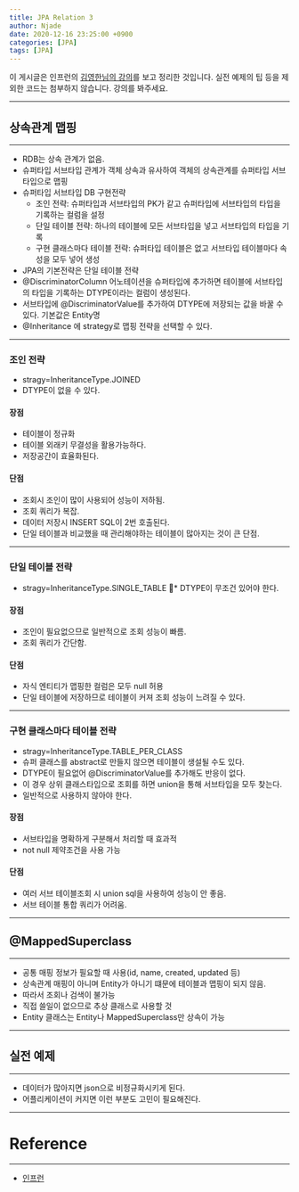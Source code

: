 ```yaml
---
title: JPA Relation 3
author: Njade
date: 2020-12-16 23:25:00 +0900
categories: [JPA]
tags: [JPA]
---
```


이 게시글은 인프런의 [김영한님의 강의](https://www.inflearn.com/course/ORM-JPA-Basic)를 보고 정리한 것입니다.
실전 예제의 팁 등을 제외한 코드는 첨부하지 않습니다. 강의를 봐주세요.

---

## 상속관계 맵핑
---
* RDB는 상속 관계가 없음.
* 슈퍼타입 서브타입 관계가 객체 상속과 유사하여 객체의 상속관계를 슈퍼타입 서브타입으로 맵핑
* 슈퍼타입 서브타입 DB 구현전략
  * 조인 전략: 슈퍼타입과 서브타입의 PK가 같고 슈퍼타입에 서브타입의 타입을 기록하는 컬럼을 설정
  * 단일 테이블 전략: 하나의 테이블에 모든 서브타입을 넣고 서브타입의 타입을 기록
  * 구현 클래스마다 테이블 전략: 슈퍼타입 테이블은 없고 서브타입 테이블마다 속성을 모두 넣어 생성
* JPA의 기본전략은 단일 테이블 전략
* @DiscriminatorColumn 어노테이션을 슈퍼타입에 추가하면 테이블에 서브타입의 타입을 기록하는 DTYPE이라는 컬럼이 생성된다.
* 서브타입에 @DiscriminatorValue를 추가하여 DTYPE에 저장되는 값을 바꿀 수 있다. 기본값은 Entity명
* @Inheritance 에 strategy로 맵핑 전략을 선택할 수 있다.

---

### 조인 전략
* stragy=InheritanceType.JOINED
* DTYPE이 없을 수 있다.

#### 장점
* 테이블이 정규화
* 테이블 외래키 무결성을 활용가능하다.
* 저장공간이 효율화된다.

#### 단점
* 조회시 조인이 많이 사용되어 성능이 저하됨.
* 조회 쿼리가 복잡.
* 데이터 저장시 INSERT SQL이 2번 호출된다.
* 단일 테이블과 비교했을 때 관리해야하는 테이블이 많아지는 것이 큰 단점.

---

### 단일 테이블 전략
* stragy=InheritanceType.SINGLE_TABLE
* DTYPE이 무조건 있어야 한다.

#### 장점
* 조인이 필요없으므로 일반적으로 조회 성능이 빠름.
* 조회 쿼리가 간단함.

#### 단점
* 자식 엔티티가 맵핑한 컬럼은 모두 null 허용
* 단일 테이블에 저장하므로 테이블이 커져 조회 성능이 느려질 수 있다.

---

### 구현 클래스마다 테이블 전략
* stragy=InheritanceType.TABLE_PER_CLASS
* 슈퍼 클래스를 abstract로 만들지 않으면 테이블이 생설될 수도 있다.
* DTYPE이 필요없어 @DiscriminatorValue를 추가해도 반응이 없다.
* 이 경우 상위 클래스타입으로 조회를 하면 union을 통해 서브타입을 모두 찾는다.
* 일반적으로 사용하지 않아야 한다.

#### 장점
* 서브타입을 명확하게 구분해서 처리할 때 효과적
* not null 제약조건을 사용 가능

#### 단점
* 여러 서브 테이블조회 시 union sql을 사용하여 성능이 안 좋음.
* 서브 테이블 통합 쿼리가 어려움.

---

## @MappedSuperclass
---
* 공통 매핑 정보가 필요할 때 사용(id, name, created, updated 등)
* 상속관계 매핑이 아니며 Entity가 아니기 떄문에 테이블과 맵핑이 되지 않음.
* 따라서 조회나 검색이 불가능
* 직접 쓸일이 없으므로 추상 클래스로 사용할 것
* Entity 클래스는 Entity나 MappedSuperclass만 상속이 가능

---

## 실전 예제
---
* 데이터가 많아지면 json으로 비정규화시키게 된다.
* 어플리케이션이 커지면 이런 부분도 고민이 필요해진다.

---

# Reference
---
- [인프런](https://www.inflearn.com/course/ORM-JPA-Basic)
